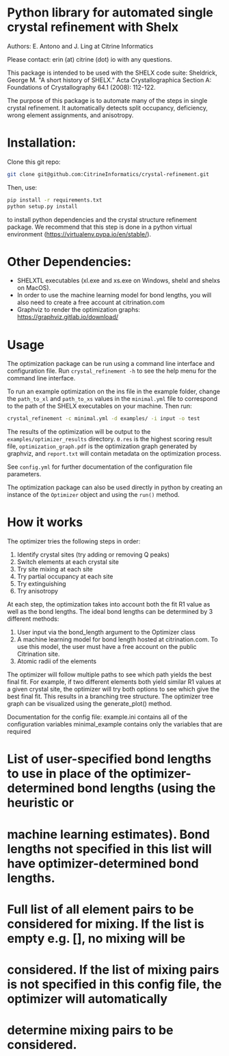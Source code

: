 # Python library for automated single crystal refinement with Shelx

Authors: E. Antono and J. Ling at Citrine Informatics

Please contact: erin (at) citrine (dot) io with any questions.

This package is intended to be used with the SHELX code suite:
Sheldrick, George M. "A short history of SHELX." Acta Crystallographica Section A: Foundations of Crystallography 64.1 (2008): 112-122.

The purpose of this package is to automate many of the steps in single crystal refinement.  It
automatically detects split occupancy, deficiency, wrong element assignments, and anisotropy.

# Installation:

Clone this git repo:
```sh
git clone git@github.com:CitrineInformatics/crystal-refinement.git
```
Then, use:
```sh
pip install -r requirements.txt
python setup.py install
```
to install python dependencies and the crystal structure refinement package. We recommend that this step is done in a
python virtual environment (https://virtualenv.pypa.io/en/stable/).

# Other Dependencies:

- SHELXTL executables (xl.exe and xs.exe on Windows, shelxl and shelxs on MacOS).
- In order to use the machine learning model for bond lengths, you will also need to create a free account at
citrination.com
- Graphviz to render the optimization graphs: https://graphviz.gitlab.io/download/

# Usage
The optimization package can be run using a command line interface and configuration file. Run `crystal_refinement -h`
to see the help menu for the command line interface.

To run an example optimization on the ins file in the example folder, change the `path_to_xl` and `path_to_xs` values
in the `minimal.yml` file to correspond to the path of the SHELX executables on your machine. Then run:
```sh
crystal_refinement -c minimal.yml -d examples/ -i input -o test
```
The results of the optimization will be output to the `examples/optimizer_results` directory. `0.res` is the highest
scoring result file, `optimization_graph.pdf` is the optimization graph generated by graphviz, and `report.txt` will
contain metadata on the optimization process.

See `config.yml` for further documentation of the configuration file parameters.

The optimization package can also be used directly in python by creating an instance of the `Optimizer` object and
using the `run()` method.

# How it works

The optimizer tries the following steps in order:
1) Identify crystal sites (try adding or removing Q peaks)
2) Switch elements at each crystal site
3) Try site mixing at each site
4) Try partial occupancy at each site
5) Try extinguishing
6) Try anisotropy 

At each step, the optimization takes into account both the fit R1 value as well as the bond lengths.
The ideal bond lengths can be determined by 3 different methods:
1) User input via the bond_length argument to the Optimizer class
2) A machine learning model for bond length hosted at citrination.com.  To use this model, the user must have a free account on the public Citrination site.
3) Atomic radii of the elements

The optimizer will follow multiple paths to see which path yields the best final fit.  For example, if two different elements both yield similar R1 values at a given crystal site, the optimizer will try both options to see which give the best final fit.  This results in a branching tree structure.
The optimizer tree graph can be visualized using the generate_plot() method.

Documentation for the config file:
example.ini contains all of the configuration variables
minimal_example contains only the variables that are required

# List of user-specified bond lengths to use in place of the optimizer-determined bond lengths (using the heuristic or
# machine learning estimates). Bond lengths not specified in this list will have optimizer-determined bond lengths.

# Full list of all element pairs to be considered for mixing. If the list is empty e.g. [], no mixing will be
# considered. If the list of mixing pairs is not specified in this config file, the optimizer will automatically
# determine mixing pairs to be considered.